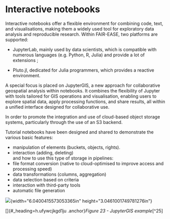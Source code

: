 
# Interactive notebooks

Interactive notebooks offer a flexible environment for combining code,
text, and visualisations, making them a widely used tool for exploratory
data analysis and reproducible research. Within FAIR-EASE, two platforms
are supported:

- JupyterLab, mainly used by data scientists, which is compatible with
  numerous languages (e.g. Python, R, Julia) and provide a lot of
  extensions ;

- Pluto.jl, dedicated for Julia programmers, which provides a reactive
  environment.

A special focus is placed on JupyterGIS, a new approach for
collaborative geospatial analysis within notebooks. It combines the
flexibility of Jupyter with tools tailored for GIS operations and
visualisation, enabling users to explore spatial data, apply processing
functions, and share results, all within a unified interface designed
for collaborative use.

In order to promote the integration and use of cloud-based object storage systems, particularly through the use of an S3 backend.

Tutorial notebooks have been designed and shared to demonstrate the various basic features:  
- manipulation of elements (buckets, objects, rights).
- interaction (adding, deleting)  
and how to use this type of storage in pipelines:
- file format conversion (native to cloud-optimised to improve access and processing speed)
 - data transformations (columns, aggregation)
 - data selection based on criteria
 - interaction with third-party tools
 - automatic file generation

![](media/image19.png){width="6.0400415573053365in"
height="3.0461001749781276in"}

[]{#_heading=h.ufywcjkgd1ju .anchor}*Figure 23 - JupyterGIS
example*[^25]

